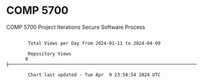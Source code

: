 # COMP 5700
COMP 5700 Project Iterations
Secure Software Process

```

        Total Views per Day from 2024-01-11 to 2024-04-09

        Repository Views
       0 ┼─────────────────────────────────────────────────────────────────────────────────────────

        Chart last updated - Tue Apr  9 23:58:54 2024 UTC
        
```
